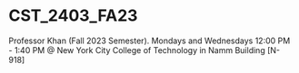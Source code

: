 # CST_2403_FA23
Professor Khan (Fall 2023 Semester). Mondays and Wednesdays 12:00 PM - 1:40 PM @ New York City College of Technology in Namm Building [N-918]
